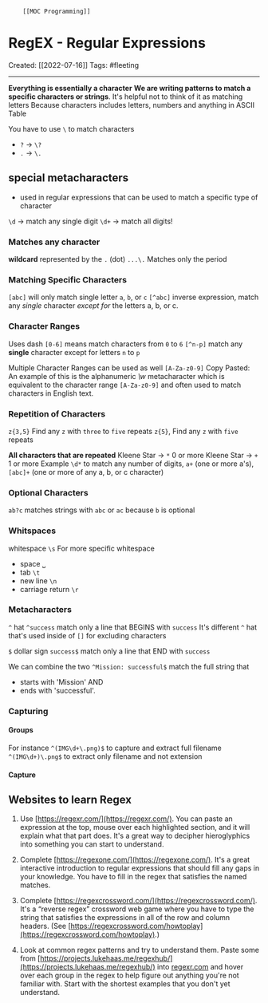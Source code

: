         [[MOC Programming]]

# RegEX - Regular Expressions
Created:  [[2022-07-16]]
Tags: #fleeting 

---
**Everything is essentially a character**
**We are writing patterns to match a specific characters or strings**.
It's helpful not to think of it as matching letters
Because characters includes letters, numbers and anything in ASCII Table


You have to use `\` to match characters
- `?` -> `\?`
- `.` -> `\.`

## special metacharacters
- used in regular expressions that can be used to match a specific type of character

`\d` -> match any single digit
`\d+` -> match all digits!


### Matches any character
**wildcard** represented by the `.` (dot)
`...\.` Matches only the period

### Matching Specific Characters
`[abc]` will only match single letter `a`, `b`, or `c` 
`[^abc]` inverse expression, match any _single_ character _except for_ the letters a, b, or c.


### Character Ranges
Uses dash
`[0-6]` means match characters from `0` to `6`
`[^n-p]` match any **single** character except for letters `n` to `p`

Multiple Character Ranges can be used as well
`[A-Za-z0-9]` 
Copy Pasted: An example of this is the alphanumeric _\w_ metacharacter which is equivalent to the character range `[A-Za-z0-9]` and often used to match characters in English text.


### Repetition of Characters
`z{3,5}` Find any `z` with  `three` to `five` repeats 
`z{5}`, Find any `z` with `five` repeats

**All characters that are repeated**
Kleene Star -> `*` 0 or more 
Kleene Star -> `+` 1 or more
Example
`\d*` to match any number of digits,
`a+` (one or more a's), 
`[abc]+` (one or more of any a, b, or c character)

### Optional Characters
`ab?c`
matches strings with `abc` or `ac`
because `b` is optional


### Whitspaces 
whitespace `\s`
For more specific whitespace
- space `␣`
- tab `\t`
- new line `\n`
- carriage return `\r`  


### Metacharacters
`^` hat
`^success` match only a line that BEGINS with  `success`
It's different `^` hat that's used inside of `[]` for excluding characters

`$` dollar sign
`success$` match only a line that END with `success`

We can combine the two
`^Mission: successful$`
match the full string that 
- starts with 'Mission' AND
- ends with 'successful'.


### Capturing 
#### Groups
For instance
`^(IMG\d+\.png)$`  to capture and extract full filename
`^(IMG\d+)\.png$` to extract only filename and not extension

#### Capture


## Websites to learn Regex
1.  Use [https://regexr.com/](https://regexr.com/). You can paste an expression at the top, mouse over each highlighted section, and it will explain what that part does. It's a great way to decipher hieroglyphics into something you can start to understand.
        
1.  Complete [https://regexone.com/](https://regexone.com/). It's a great interactive introduction to regular expressions that should fill any gaps in your knowledge. You have to fill in the regex that satisfies the named matches.
    
3.  Complete [https://regexcrossword.com/](https://regexcrossword.com/). It's a “reverse regex” crossword web game where you have to type the string that satisfies the expressions in all of the row and column headers. (See [https://regexcrossword.com/howtoplay](https://regexcrossword.com/howtoplay).)
    
4.  Look at common regex patterns and try to understand them. Paste some from [https://projects.lukehaas.me/regexhub/](https://projects.lukehaas.me/regexhub/) into [regexr.com](https://regexr.com) and hover over each group in the regex to help figure out anything you're not familiar with. Start with the shortest examples that you don't yet understand.

